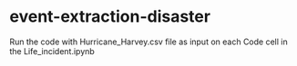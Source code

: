 # event-extraction-disaster

Run the code with Hurricane_Harvey.csv file as input on each Code cell in the Life_incident.ipynb
